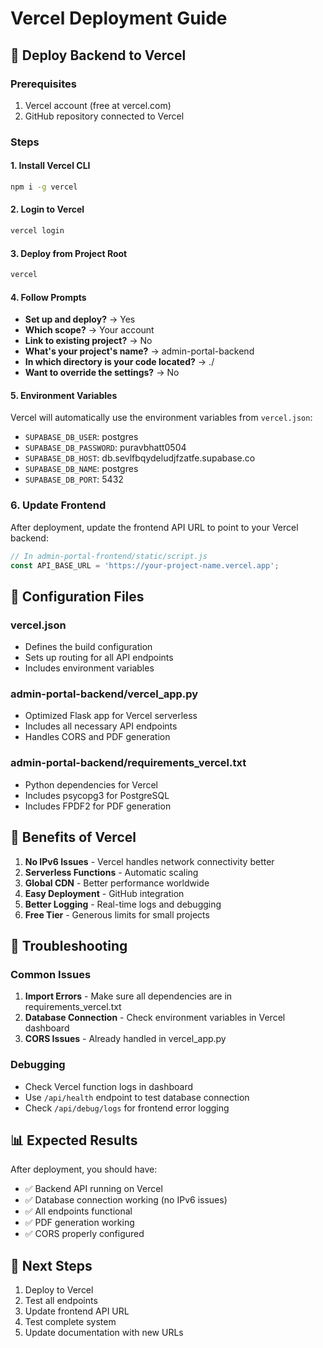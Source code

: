# Vercel Deployment Guide

## 🚀 Deploy Backend to Vercel

### Prerequisites
1. Vercel account (free at vercel.com)
2. GitHub repository connected to Vercel

### Steps

#### 1. Install Vercel CLI
```bash
npm i -g vercel
```

#### 2. Login to Vercel
```bash
vercel login
```

#### 3. Deploy from Project Root
```bash
vercel
```

#### 4. Follow Prompts
- **Set up and deploy?** → Yes
- **Which scope?** → Your account
- **Link to existing project?** → No
- **What's your project's name?** → admin-portal-backend
- **In which directory is your code located?** → ./
- **Want to override the settings?** → No

#### 5. Environment Variables
Vercel will automatically use the environment variables from `vercel.json`:
- `SUPABASE_DB_USER`: postgres
- `SUPABASE_DB_PASSWORD`: puravbhatt0504
- `SUPABASE_DB_HOST`: db.sevlfbqydeludjfzatfe.supabase.co
- `SUPABASE_DB_NAME`: postgres
- `SUPABASE_DB_PORT`: 5432

### 6. Update Frontend
After deployment, update the frontend API URL to point to your Vercel backend:

```javascript
// In admin-portal-frontend/static/script.js
const API_BASE_URL = 'https://your-project-name.vercel.app';
```

## 🔧 Configuration Files

### vercel.json
- Defines the build configuration
- Sets up routing for all API endpoints
- Includes environment variables

### admin-portal-backend/vercel_app.py
- Optimized Flask app for Vercel serverless
- Includes all necessary API endpoints
- Handles CORS and PDF generation

### admin-portal-backend/requirements_vercel.txt
- Python dependencies for Vercel
- Includes psycopg3 for PostgreSQL
- Includes FPDF2 for PDF generation

## 🎯 Benefits of Vercel

1. **No IPv6 Issues** - Vercel handles network connectivity better
2. **Serverless Functions** - Automatic scaling
3. **Global CDN** - Better performance worldwide
4. **Easy Deployment** - GitHub integration
5. **Better Logging** - Real-time logs and debugging
6. **Free Tier** - Generous limits for small projects

## 🚨 Troubleshooting

### Common Issues
1. **Import Errors** - Make sure all dependencies are in requirements_vercel.txt
2. **Database Connection** - Check environment variables in Vercel dashboard
3. **CORS Issues** - Already handled in vercel_app.py

### Debugging
- Check Vercel function logs in dashboard
- Use `/api/health` endpoint to test database connection
- Check `/api/debug/logs` for frontend error logging

## 📊 Expected Results

After deployment, you should have:
- ✅ Backend API running on Vercel
- ✅ Database connection working (no IPv6 issues)
- ✅ All endpoints functional
- ✅ PDF generation working
- ✅ CORS properly configured

## 🔄 Next Steps

1. Deploy to Vercel
2. Test all endpoints
3. Update frontend API URL
4. Test complete system
5. Update documentation with new URLs
